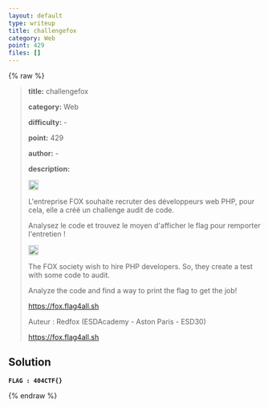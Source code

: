 ```yaml
---
layout: default
type: writeup
title: challengefox
category: Web
point: 429
files: []
---
```


{% raw %}
> **title:** challengefox
>
> **category:** Web
>
> **difficulty:** -
>
> **point:** 429
>
> **author:** -
>
> **description:**
> 
> <img src="https://cdn.iconscout.com/icon/free/png-256/free-france-flag-country-nation-empire-36011.png?f=webp" width="20" height="20"/>
>
> L'entreprise FOX souhaite recruter des développeurs web PHP, pour cela, elle a  créé un challenge audit de code.
>
> Analysez le code et trouvez le moyen d'afficher le flag pour remporter l'entretien !
>
> <img src="https://icons.iconarchive.com/icons/twitter/twemoji-flags/256/United-Kingdom-Flag-icon.png" width="20" height="20"/>
>
> The FOX society wish to hire PHP developers. So, they create a test with some code to audit.
>
> Analyze the code and find a way to print the flag to get the job!
>
> https://fox.flag4all.sh
>
> Auteur : Redfox (ESDAcademy - Aston Paris - ESD30)
>
> https://fox.flag4all.sh

## Solution

**`FLAG : 404CTF{}`**

{% endraw %}